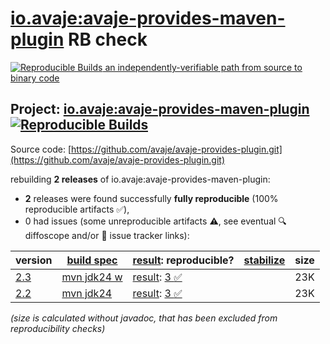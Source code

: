 [io.avaje:avaje-provides-maven-plugin](https://central.sonatype.com/artifact/io.avaje/avaje-provides-maven-plugin/versions) RB check
=======

[![Reproducible Builds](https://reproducible-builds.org/images/logos/rb.svg) an independently-verifiable path from source to binary code](https://reproducible-builds.org/)

## Project: [io.avaje:avaje-provides-maven-plugin](https://central.sonatype.com/artifact/io.avaje/avaje-provides-maven-plugin/versions) [![Reproducible Builds](https://img.shields.io/endpoint?url=https://raw.githubusercontent.com/jvm-repo-rebuild/reproducible-central/master/content/io/avaje/provides-maven-plugin/badge.json)](https://github.com/jvm-repo-rebuild/reproducible-central/blob/master/content/io/avaje/provides-maven-plugin/README.md)

Source code: [https://github.com/avaje/avaje-provides-plugin.git](https://github.com/avaje/avaje-provides-plugin.git)

rebuilding **2 releases** of io.avaje:avaje-provides-maven-plugin:
- **2** releases were found successfully **fully reproducible** (100% reproducible artifacts :white_check_mark:),
- 0 had issues (some unreproducible artifacts :warning:, see eventual :mag: diffoscope and/or :memo: issue tracker links):

| version | [build spec](/BUILDSPEC.md) | [result](https://reproducible-builds.org/docs/jvm/): reproducible? | [stabilize](https://github.com/google/oss-rebuild/blob/main/cmd/stabilize/README.md) | size |
| -- | --------- | ------ | ------ | -- |
| [2.3](https://central.sonatype.com/artifact/io.avaje/avaje-provides-maven-plugin/2.3/pom) | [mvn jdk24 w](avaje-provides-maven-plugin-2.3.buildspec) | [result](avaje-provides-maven-plugin-2.3.buildinfo): [3 :white_check_mark: ](avaje-provides-maven-plugin-2.3.buildcompare) | | 23K |
| [2.2](https://central.sonatype.com/artifact/io.avaje/avaje-provides-maven-plugin/2.2/pom) | [mvn jdk24](avaje-provides-maven-plugin-2.2.buildspec) | [result](avaje-provides-maven-plugin-2.2.buildinfo): [3 :white_check_mark: ](avaje-provides-maven-plugin-2.2.buildcompare) | | 23K |

<i>(size is calculated without javadoc, that has been excluded from reproducibility checks)</i>
